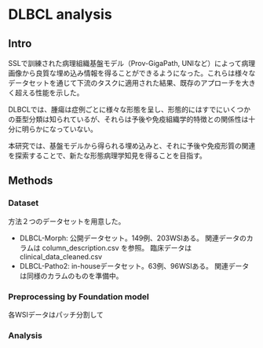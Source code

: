 # DLBCL analysis

## Intro
SSLで訓練された病理組織基盤モデル（Prov-GigaPath, UNIなど）によって病理画像から良質な埋め込み情報を得ることができるようになった。これらは様々なデータセットを通じて下流のタスクに適用された結果、既存のアプローチを大きく超える性能を示した。


DLBCLでは、腫瘍は症例ごとに様々な形態を呈し、形態的にはすでにいくつかの亜型分類は知られているが、それらは予後や免疫組織学的特徴との関係性は十分に明らかになっていない。

本研究では、基盤モデルから得られる埋め込みと、それに予後や免疫形質の関連を探索することで、新たな形態病理学知見を得ることを目指す。

## Methods

### Dataset

方法２つのデータセットを用意した。
- DLBCL-Morph: 公開データセット。149例、203WSIある。
  関連データのカラムは column_description.csv を参照。
  臨床データは clinical_data_cleaned.csv
- DLBCL-Patho2: in-houseデータセット。63例、96WSIある。
  関連データは同様のカラムのものを準備中。


### Preprocessing by Foundation model

各WSIデータはパッチ分割して


### Analysis






